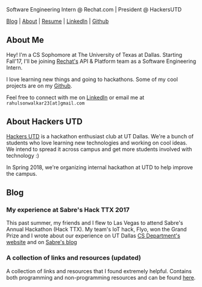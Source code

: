 
<meta name="description" content="Rahul Sonwalkar. I'm a software engineer and product manager who is excited about almost anything in the world. I study computer science at UT Dallas. I have interned on Rechat's API team and a few other startups in the past.">

<script>
  (function(i,s,o,g,r,a,m){i['GoogleAnalyticsObject']=r;i[r]=i[r]||function(){
  (i[r].q=i[r].q||[]).push(arguments)},i[r].l=1*new Date();a=s.createElement(o),
  m=s.getElementsByTagName(o)[0];a.async=1;a.src=g;m.parentNode.insertBefore(a,m)
  })(window,document,'script','https://www.google-analytics.com/analytics.js','ga');

  ga('create', 'UA-104177854-1', 'auto');
  ga('send', 'pageview');

</script>

<!---  Comments for SEO
Rahul Sonwalkar
Rahul Sonwalkar
Rahul Sonwalkar
UT Dallas
UT Dallas
-->
<title> Rahul Sonwalkar | Engineer & Product </title>
Software Engineering Intern @ Rechat.com | President @ HackersUTD

[Blog](http://rahul.ru)    |   [About](http://rahul.ru/about)   |   [Resume](http://rahul.ru/RahulSonwalkar_RESUME.pdf) | [LinkedIn](https://linkedin.com/in/rahulsonwalkar23) | [Github](https://github.com/rahulsonwalkar)

<!---  Comments for SEO
Rahul Sonwalkar
Rahul Sonwalkar
Rahul Sonwalkar
UT Dallas
UT Dallas
-->
<!---  Comments for SEO
Rahul Sonwalkar
Rahul Sonwalkar
Rahul Sonwalkar
UT Dallas
UT Dallas
-->


<!---  Comments for SEO
Rahul Sonwalkar
Rahul Sonwalkar
Rahul Sonwalkar
UT Dallas
UT Dallas
-->
<!---  Comments for SEO
Rahul Sonwalkar
Rahul Sonwalkar
Rahul Sonwalkar
UT Dallas
UT Dallas
-->

## About Me

Hey! I'm a CS Sophomore at The University of Texas at Dallas. Starting Fall'17, I'll be joining [Rechat's](https://rechat.com) API & Platform team as a Software Engineering Intern.

I love learning new things and going to hackathons. Some of my cool projects are on my [Github](https://github.com/rahulsonwalkar).
 
Feel free to connect with me on [LinkedIn](https://linkedin.com/in/rahulsonwalkar23) or email me at ```rahulsonwalkar23[at]gmail.com```

## About Hackers UTD

[Hackers UTD](https://hackersutd.com) is a hackathon enthusiast club at UT Dallas. We're a bunch of students who love learning new technologies and working on cool ideas. We intend to spread it across campus and get more students involved with technology :)

In Spring 2018, we're organizing internal hackathon at UTD to help improve the campus.

<!---  Comments for SEO
Rahul Sonwalkar
Rahul Sonwalkar
Rahul Sonwalkar
UT Dallas
UT Dallas
-->
<!---  Comments for SEO
Rahul Sonwalkar
Rahul Sonwalkar
Rahul Sonwalkar
UT Dallas
UT Dallas
-->

## Blog

### My experience at Sabre's Hack TTX 2017

This past summer, my friends and I flew to Las Vegas to attend Sabre's Annual Hackathon (Hack TTX). My team's IoT hack, Flyo, won the Grand Prize and I wrote about our experience on UT Dallas [CS Department's website](http://cs.utdallas.edu/2017-student-summer-computer-science-experiences/) and on [Sabre's blog](https://www.sabre.com/insights/developers-go-all-in-at-hackathonttx-in-las-vegas/)

### A collection of links and resources (updated)

A collection of links and resources that I found extremely helpful. Contains both programming and non-programming resources and can be found [here](http://rahul.ru/resources).
